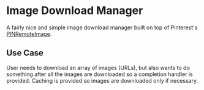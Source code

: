 Image Download Manager
===================

A fairly nice and simple image download manager built on top of Pinterest's [PINRemoteImage](https://github.com/pinterest/PINRemoteImage). 


Use Case
-------------

User needs to download an array of images (URLs), but also wants to do something after all the images are downloaded so a completion handler is provided.  Caching is provided so images are downloaded only if necessary.


